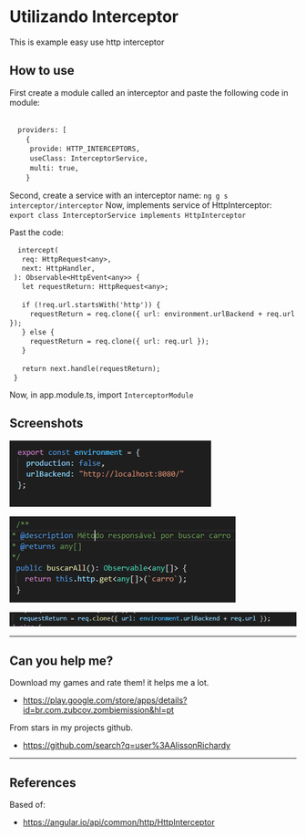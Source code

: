 Utilizando Interceptor
=====

This is example easy use http interceptor

How to use
----------
First create a module called an interceptor and paste the following code in module:
```python

  providers: [
    {
     provide: HTTP_INTERCEPTORS,
     useClass: InterceptorService,
     multi: true,
    }
```

Second, create a service with an interceptor name: ``` ng g s interceptor/interceptor ```
Now, implements service of HttpInterceptor: ``` export class InterceptorService implements HttpInterceptor ```

Past the code:
 ```
   intercept(
    req: HttpRequest<any>,
    next: HttpHandler,
  ): Observable<HttpEvent<any>> {
    let requestReturn: HttpRequest<any>;

    if (!req.url.startsWith('http')) {
      requestReturn = req.clone({ url: environment.urlBackend + req.url });
    } else {
      requestReturn = req.clone({ url: req.url });
    }

    return next.handle(requestReturn);
  }
 ```
 
 Now, in app.module.ts, import ``` InterceptorModule ```
 
 Screenshots
----------

![source](imgs/env.png)

![source](imgs/http.png)

![source](imgs/inter.png)

------------

Can you help me?
--------------
Download my games and rate them! it helps me a lot.
* https://play.google.com/store/apps/details?id=br.com.zubcov.zombiemission&hl=pt

From stars in my projects github.
* https://github.com/search?q=user%3AAlissonRichardy


--------------

References
-------------
Based of:
* https://angular.io/api/common/http/HttpInterceptor
